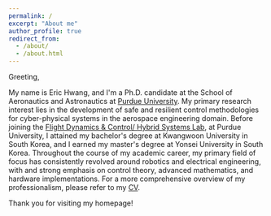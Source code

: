 ```yaml
---
permalink: /
excerpt: "About me"
author_profile: true
redirect_from: 
  - /about/
  - /about.html
---
```


Greeting,

My name is Eric Hwang, and I'm a Ph.D. candidate at the School of Aeronautics and Astronautics at [Purdue University](https://engineering.purdue.edu/AAE). My primary research interest lies in the development of safe and resilient control methodologies for cyber-physical systems in the aerospace engineering domain. Before joining the [Flight Dynamics & Control/ Hybrid Systems Lab](https://sites.google.com/view/fdchsl/home), at Purdue University, I attained my bachelor's degree at Kwangwoon University in South Korea, and I earned my master's degree at Yonsei University in South Korea. Throughout the course of my academic career, my primary field of focus has consistently revolved around robotics and electrical engineering, with and strong emphasis on control theory, advanced mathematics, and hardware implementations. For a more comprehensive overview of my professionalism, please refer to my [CV](https://drive.google.com/file/d/1KfoiL3WSCRDaNayPMSjwQfOM4LnIjxmh/view?usp=drive_link).

Thank you for visiting my homepage!
